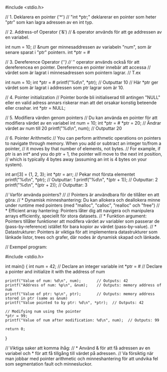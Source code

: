 #include <stdio.h>

// 1. Deklarera en pointer ('*')
// "int *ptr;" deklarerar en pointer som heter "ptr" som kan lagra adressen av en int typ.

// 2. Address-of Operator ('&')
// & operator används för att ge addressen av en variabel.

int num = 10;
// &num ger minnesaddressen av variabeln "num", som är senare sparat i "ptr" pointern.
int *ptr = &num;

// 3. Dereference Operator ('*')
// '*' operator används också för att dereferencea en pointer. Dereferenca en pointer innebär att accessa
// värdet som är lagrat i minnesadressen som pointern lagrar.
// T.ex

int num = 10;
int *ptr = &num;
printf("%d\n", *ptr); // Outputtar 10
// Här *ptr ger värdet som är lagrat i addressen som ptr lagrar som är 10.

// 4. Pointer initialization
// Pointer borde bli initialiserad till antingen "NULL" eller en valid adress annars riskerar man att det orsakar konstig beteende eller crashar.
int *ptr = NULL;

// 5. Modifiera värden genom pointers
// Du kan använda en pointer för att modifiera värdet av en variabel
int num = 10;
int *ptr = &num;
*ptr = 20; // Ändrar värdet av num till 20
printf("%d\n", num); // Outputtar 20

// 6. Pointer Arithmetic
// You can perform arithmetic operations on pointers to navigate through memory. When you add or subtract an integer to/from a pointer, 
// it moves by that number of elements, not bytes.
// For example, if ptr is an int* and you do ptr + 1, the pointer will move to the next int position,
// which is typically 4 bytes away (assuming an int is 4 bytes on your system).

int arr[3] = {1, 2, 3};
int *ptr = arr; // Pekar mot första elementet
printf("%d\n", *ptr); // Outputtar: 1
printf("%d\n", *(ptr + 1)); // Outputtar: 2
printf("%d\n", *(ptr + 2)); // Outputtar: 3

// Varför använda pointers?
// 
// Pointers är användbara för de tillåter en att göra:
// * Dynamisk minneshantering: Du kan allokera och deallokera minne under runtime med pointers (med "malloc", "calloc", "realloc" och "free")
// * Efficient array hantering: Pointers låter dig att navigera och manipulera arrays efficiently, speciellt för stora datasets.
// * Funktion argument: Pointers tillåter funktioner att modifera värdet av variabler som passerar de (pass-by-reference) istället för bara kopior av värdet (pass-by-value).
// * Datastrukturer: Pointers är viktiga för att implementera datastrukturer som länkade listor, trees och grafer, där nodes är dynamisk skapad och länkade.

// Exempel program:

#include <stdio.h>

int main() {
    int num = 42;      // Declare an integer variable
    int *ptr = &num;   // Declare a pointer and initialize it with the address of num

    printf("Value of num: %d\n", num);       // Outputs: 42
    printf("Address of num: %p\n", &num);    // Outputs: memory address of num
    printf("Value of ptr: %p\n", ptr);       // Outputs: memory address stored in ptr (same as &num)
    printf("Value pointed to by ptr: %d\n", *ptr);  // Outputs: 42

    // Modifying num using the pointer
    *ptr = 99;
    printf("Value of num after modification: %d\n", num);  // Outputs: 99

    return 0;
}


// Viktiga saker att komma ihåg:
// * Använd & för att få adressen av en variabel och * för att få tillgång till värdet på adressen.
// Va försiktig när man jobbar med pointer arithmetic och minneshantering för att undvika fel som segmentation fault och minnesluckor.

